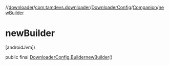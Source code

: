 //[downloader](../../../../index.md)/[com.tamdevs.downloader](../../index.md)/[DownloaderConfig](../index.md)/[Companion](index.md)/[newBuilder](new-builder.md)

# newBuilder

[androidJvm]\

public final [DownloaderConfig.Builder](../-builder/index.md)[newBuilder](new-builder.md)()
